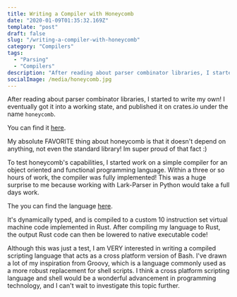 ```yaml
---
title: Writing a Compiler with Honeycomb
date: "2020-01-09T01:35:32.169Z"
template: "post"
draft: false
slug: "/writing-a-compiler-with-honeycomb"
category: "Compilers"
tags:
  - "Parsing"
  - "Compilers"
description: "After reading about parser combinator libraries, I started to write my own! I eventually got it into a working state, and published it on crates.io under the name `honeycomb`."
socialImage: /media/honeycomb.jpg
---
```


After reading about parser combinator libraries, I started to write my own! I eventually got it into a working state, and published it on crates.io under the name `honeycomb`.

You can find it [here](https://github.com/adam-mcdaniel/honeycomb).

My absolute FAVORITE thing about honeycomb is that it doesn't depend on anything, not even the standard library! Im super proud of that fact :)

To test honeycomb's capabilities, I started work on a simple compiler for an object oriented and functional programming language. Within a three or so hours of work, the compiler was fully implemented! This was a huge surprise to me because working with Lark-Parser in Python would take a full days work.

The you can find the language [here](https://github.com/adam-mcdaniel/xassembler).

It's dynamically typed, and is compiled to a custom 10 instruction set virtual machine code implemented in Rust. After compiling my language to Rust, the output Rust code can then be lowered to native executable code!

Although this was just a test, I am VERY interested in writing a compiled scripting language that acts as a cross platform version of Bash. I've drawn a lot of my inspiration from Groovy, which is a language commonly used as a more robust replacement for shell scripts. I think a cross platform scripting language and shell would be a wonderful advancement in programming technology, and I can't wait to investigate this topic further.
